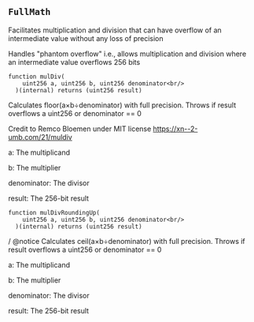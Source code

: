 
## `FullMath`

Facilitates multiplication and division that can have overflow of an intermediate value without any loss of precision

Handles "phantom overflow" i.e., allows multiplication and division where an intermediate value overflows 256 bits


 ```solidity 
 function mulDiv(
     uint256 a, uint256 b, uint256 denominator<br/>
   )(internal) returns (uint256 result)
 ``` 

Calculates floor(a×b÷denominator) with full precision. Throws if result overflows a uint256 or denominator == 0

Credit to Remco Bloemen under MIT license https://xn--2-umb.com/21/muldiv

a: The multiplicand

b: The multiplier

denominator: The divisor


result: The 256-bit result


 ```solidity 
 function mulDivRoundingUp(
     uint256 a, uint256 b, uint256 denominator<br/>
   )(internal) returns (uint256 result)
 ``` 

/ @notice Calculates ceil(a×b÷denominator) with full precision. Throws if result overflows a uint256 or denominator == 0



a: The multiplicand

b: The multiplier

denominator: The divisor


result: The 256-bit result


